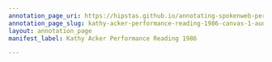 ```yaml
---
annotation_page_uri: https://hipstas.github.io/annotating-spokenweb-performances/annotations/kathy-acker-performance-reading-1986-canvas-1-audience.json
annotation_page_slug: kathy-acker-performance-reading-1986-canvas-1-audience
layout: annotation_page
manifest_label: Kathy Acker Performance Reading 1986

---
```

